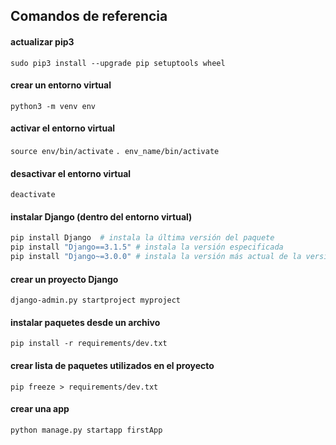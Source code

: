 ## Comandos de referencia

#### actualizar pip3
`sudo pip3 install --upgrade pip setuptools wheel`

#### crear un entorno virtual
`python3 -m venv env`

#### activar el entorno virtual
`source env/bin/activate`
`. env_name/bin/activate`

#### desactivar el entorno virtual
`deactivate`

#### instalar Django (dentro del entorno virtual)
```python
pip install Django  # instala la última versión del paquete
pip install "Django==3.1.5" # instala la versión especificada
pip install "Django~=3.0.0" # instala la versión más actual de la versión indicada
```

#### crear un proyecto Django
`django-admin.py startproject myproject`

#### instalar paquetes desde un archivo
`pip install -r requirements/dev.txt`

#### crear lista de paquetes utilizados en el proyecto
`pip freeze > requirements/dev.txt`

#### crear una app 
`python manage.py startapp firstApp`

